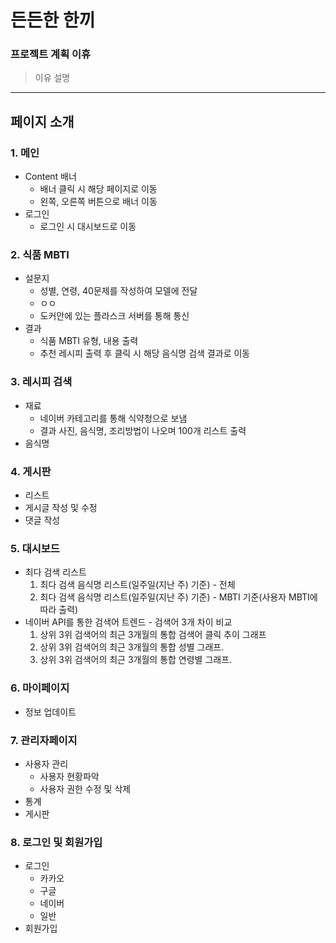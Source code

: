 # 든든한 한끼
### 프로젝트 계획 이휴
> 이유 설명
------------------------
## 페이지 소개
### 1. 메인
- Content 배너
    - 배너 클릭 시 해당 페이지로 이동
    - 왼쪽, 오른쪽 버튼으로 배너 이동
- 로그인
    - 로그인 시 대시보드로 이동

### 2. 식품 MBTI
- 설문지
    - 성별, 연령, 40문제를 작성하여 모델에 전달
    - ㅇㅇ
    - 도커안에 있는 플라스크 서버를 통해 통신
- 결과
    - 식품 MBTI 유형, 내용 출력
    - 추천 레시피 출력 후 클릭 시 해당 음식명 검색 결과로 이동

### 3. 레시피 검색
- 재료
    - 네이버 카테고리를 통해 식약청으로 보냄
    - 결과 사진, 음식명, 조리방법이 나오며 100개 리스트 출력
- 음식명

### 4. 게시판

- 리스트
- 게시글 작성 및 수정
- 댓글 작성

### 5. 대시보드

- 최다 검색 리스트
    1. 최다 검색 음식명 리스트(일주일(지난 주) 기준) - 전체
    2. 최다 검색 음식명 리스트(일주일(지난 주) 기준)  - MBTI 기준(사용자 MBTI에 따라 출력)
- 네이버 API를 통한 검색어 트렌드 - 검색어 3개 차이 비교
    1. 상위 3위 검색어의 최근 3개월의 통합 검색어 클릭 추이 그래프
    2. 상위 3위 검색어의 최근 3개월의 통합 성별 그래프.
    3. 상위 3위 검색어의 최근 3개월의 통합 연령별 그래프. 

### 6. 마이페이지
- 정보 업데이트

### 7. 관리자페이지
- 사용자 관리
    - 사용자 현황파악
    - 사용자 권한 수정 및 삭제
- 통계
- 게시판

### 8. 로그인 및 회원가입
- 로그인
    - 카카오
    - 구글
    - 네이버
    - 일반
- 회원가입
